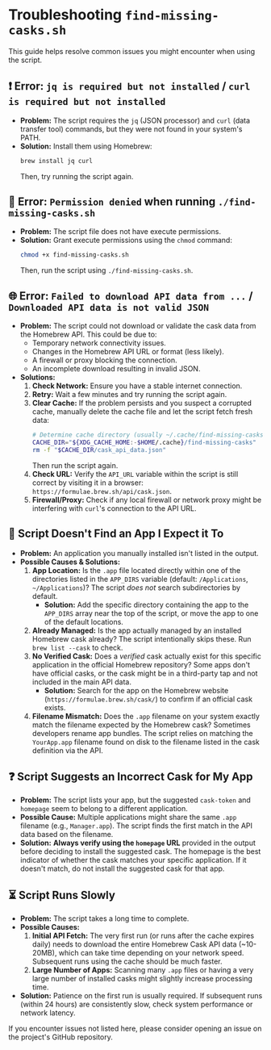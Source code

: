 # Troubleshooting `find-missing-casks.sh`

This guide helps resolve common issues you might encounter when using the script.

## ❗ Error: `jq is required but not installed` / `curl is required but not installed`

*   **Problem:** The script requires the `jq` (JSON processor) and `curl` (data transfer tool) commands, but they were not found in your system's PATH.
*   **Solution:** Install them using Homebrew:
    ```bash
    brew install jq curl
    ```
    Then, try running the script again.

## 🚫 Error: `Permission denied` when running `./find-missing-casks.sh`

*   **Problem:** The script file does not have execute permissions.
*   **Solution:** Grant execute permissions using the `chmod` command:
    ```bash
    chmod +x find-missing-casks.sh
    ```
    Then, run the script using `./find-missing-casks.sh`.

## 🌐 Error: `Failed to download API data from ...` / `Downloaded API data is not valid JSON`

*   **Problem:** The script could not download or validate the cask data from the Homebrew API. This could be due to:
    *   Temporary network connectivity issues.
    *   Changes in the Homebrew API URL or format (less likely).
    *   A firewall or proxy blocking the connection.
    *   An incomplete download resulting in invalid JSON.
*   **Solutions:**
    1.  **Check Network:** Ensure you have a stable internet connection.
    2.  **Retry:** Wait a few minutes and try running the script again.
    3.  **Clear Cache:** If the problem persists and you suspect a corrupted cache, manually delete the cache file and let the script fetch fresh data:
        ```bash
        # Determine cache directory (usually ~/.cache/find-missing-casks)
        CACHE_DIR="${XDG_CACHE_HOME:-$HOME/.cache}/find-missing-casks"
        rm -f "$CACHE_DIR/cask_api_data.json"
        ```
        Then run the script again.
    4.  **Check URL:** Verify the `API_URL` variable within the script is still correct by visiting it in a browser: `https://formulae.brew.sh/api/cask.json`.
    5.  **Firewall/Proxy:** Check if any local firewall or network proxy might be interfering with `curl`'s connection to the API URL.

## 🤔 Script Doesn't Find an App I Expect it To

*   **Problem:** An application you manually installed isn't listed in the output.
*   **Possible Causes & Solutions:**
    1.  **App Location:** Is the `.app` file located directly within one of the directories listed in the `APP_DIRS` variable (default: `/Applications`, `~/Applications`)? The script *does not* search subdirectories by default.
        *   **Solution:** Add the specific directory containing the app to the `APP_DIRS` array near the top of the script, or move the app to one of the default locations.
    2.  **Already Managed:** Is the app actually managed by an installed Homebrew cask already? The script intentionally skips these. Run `brew list --cask` to check.
    3.  **No Verified Cask:** Does a *verified* cask actually exist for this specific application in the official Homebrew repository? Some apps don't have official casks, or the cask might be in a third-party tap and not included in the main API data.
        *   **Solution:** Search for the app on the Homebrew website (`https://formulae.brew.sh/cask/`) to confirm if an official cask exists.
    4.  **Filename Mismatch:** Does the `.app` filename on your system exactly match the filename expected by the Homebrew cask? Sometimes developers rename app bundles. The script relies on matching the `YourApp.app` filename found on disk to the filename listed in the cask definition via the API.

## ❓ Script Suggests an Incorrect Cask for My App

*   **Problem:** The script lists your app, but the suggested `cask-token` and `homepage` seem to belong to a different application.
*   **Possible Cause:** Multiple applications might share the same `.app` filename (e.g., `Manager.app`). The script finds the first match in the API data based on the filename.
*   **Solution:** **Always verify using the `homepage` URL** provided in the output before deciding to install the suggested cask. The homepage is the best indicator of whether the cask matches your specific application. If it doesn't match, do not install the suggested cask for that app.

## ⏳ Script Runs Slowly

*   **Problem:** The script takes a long time to complete.
*   **Possible Causes:**
    1.  **Initial API Fetch:** The very first run (or runs after the cache expires daily) needs to download the entire Homebrew Cask API data (~10-20MB), which can take time depending on your network speed. Subsequent runs using the cache should be much faster.
    2.  **Large Number of Apps:** Scanning many `.app` files or having a very large number of installed casks might slightly increase processing time.
*   **Solution:** Patience on the first run is usually required. If subsequent runs (within 24 hours) are consistently slow, check system performance or network latency.

If you encounter issues not listed here, please consider opening an issue on the project's GitHub repository.
